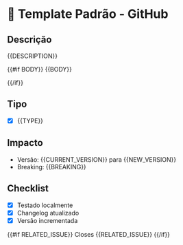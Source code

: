 # 🎯 Template Padrão - GitHub

## Descrição
{{DESCRIPTION}}

{{#if BODY}}
{{BODY}}

{{/if}}
## Tipo
- [x] {{TYPE}}

## Impacto
- Versão: {{CURRENT_VERSION}} para {{NEW_VERSION}}
- Breaking: {{BREAKING}}

## Checklist
- [x] Testado localmente
- [x] Changelog atualizado
- [x] Versão incrementada

{{#if RELATED_ISSUE}}
Closes {{RELATED_ISSUE}}
{{/if}}
